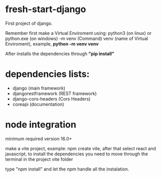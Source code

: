 # fresh-start-django
First project of django.

Remember first make a Virtual Enviroment using: python3 (on linux) or python.exe (on windows) -m venv (Command) venv (name of Virtual Enviroment), example, **python -m venv venv**

After installs the dependencies through **"pip install"**

# dependencies lists:

* django (main framework)
* djangorestframework (REST framework)
* django-cors-headers (Cors Headers)
* coreapi (documentation)

# node integration

minimum required version 16.0+

make a vite project, example: npm create vite, after that select react and javascript, to install the dependencies you need to move through the terminal in the project vite folder

type "npm install" and let the npm handle all the instalation.

